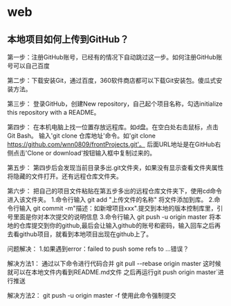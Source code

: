 # web

## 本地项目如何上传到GitHub？

第一步：注册GitHub账号，已经有的情况下自动跳过这一步。如何注册GitHub账号可以自己百度

第二步：下载安装Git，通过百度，360软件商店都可以下载Git安装包。傻瓜式安装方法。

第三步： 登录GitHub，创建New repository，自己起个项目名称，勾选initialize this repository with a README。


第四步： 在本机电脑上找一位置存放远程库。如d盘。在空白处右击鼠标，点击Git Bash。
        输入'git clone 仓库地址'命令。如'git clone https://github.com/wnn0809/frontProjects.git'。 后面URL地址是在GitHub右侧点击'Clone or download'按钮输入框中复制过来的。


第五步： 第四步后会发现当前目录多出.git文件夹，如果没有显示查看文件夹属性将隐藏的文件打开。还有远程仓库文件夹。


第六步： 把自己的项目文件粘贴在第五步多出的远程仓库文件夹下，使用cd命令进入该文件夹。
        1.命令行输入 git add "上传文件的名称" 将文件添加到库。
        2.命令行输入 git commit -m"描述：如新增项目xxx".提交到本地的版本控制库里，引号里面是你对本次提交的说明信息
        3.命令行输入 git push -u origin master 将本地的仓库提交到你的github,最后会让输入github的账号和密码，输入回车之后再去看github项目，就看到本地项目出现在github上了。
		
		
问题解决：
1.如果遇到error：failed to push some refs to ...错误？

解决方法1：
通过以下命令进行代码合并
git pull --rebase origin master 这时候就可以在本地文件内看到README.md文件 之后再运行git push origin master`进行推送

解决方法2：
git push -u origin master -f   使用此命令强制提交